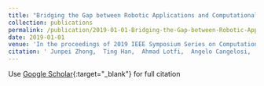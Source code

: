 ```yaml
---
title: "Bridging the Gap between Robotic Applications and Computational Intelligence in Domestic Robotics"
collection: publications
permalink: /publication/2019-01-01-Bridging-the-Gap-between-Robotic-Applications-and-Computational-Intelligence-in-Domestic-Robotics
date: 2019-01-01
venue: 'In the proceedings of 2019 IEEE Symposium Series on Computational Intelligence (SSCI)'
citation: ' Junpei Zhong,  Ting Han,  Ahmad Lotfi,  Angelo Cangelosi,  Xiaofeng Liu, &quot;Bridging the Gap between Robotic Applications and Computational Intelligence in Domestic Robotics.&quot; In the proceedings of 2019 IEEE Symposium Series on Computational Intelligence (SSCI), 2019.'
---
```

Use [Google Scholar](https://scholar.google.com/scholar?q=Bridging+the+Gap+between+Robotic+Applications+and+Computational+Intelligence+in+Domestic+Robotics){:target="_blank"} for full citation